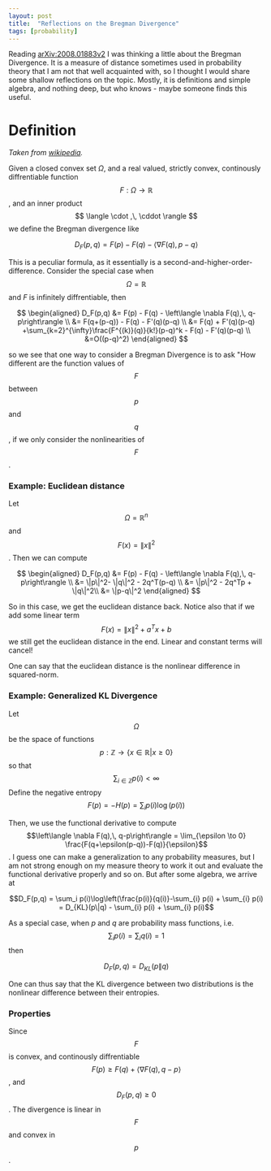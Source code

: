 ```yaml
---
layout: post
title:  "Reflections on the Bregman Divergence"
tags: [probability]
---
```


Reading [arXiv:2008.01883v2](https://arxiv.org/abs/2008.01883v2) I was thinking a little about the Bregman Divergence.
It is a measure of distance sometimes used in probability theory that I am not that well acquainted with, so I thought I would share some shallow reflections on the topic.
Mostly, it is definitions and simple algebra, and nothing deep, but who knows - maybe someone finds this useful.

# Definition
*Taken from [wikipedia](https://en.wikipedia.org/wiki/Bregman_divergence).*

Given a closed convex set $\Omega$, and a real valued, strictly convex, continously diffrentiable function $$F: \Omega \to \mathbb R$$, and an inner product $$ \langle \cdot ,\, \cddot \rangle $$ we define the Bregman divergence like 

$$D_F(p,q) = F(p) - F(q) - \left\langle \nabla F(q),\, p-q\right\rangle$$

This is a peculiar formula, as it essentially is a second-and-higher-order-difference.
Consider the special case when $$\Omega=\mathbb R$$ and $F$ is infinitely diffrentiable, then

$$
\begin{aligned}
D_F(p,q) 
&= F(p) - F(q) - \left\langle \nabla F(q),\, q-p\right\rangle \\
&= F(q+(p-q)) - F(q) - F'(q)(p-q) \\
&= F(q) + F'(q)(p-q) +\sum_{k=2}^{\infty}\frac{F^{(k)}(q)}{k!}(p-q)^k - F(q) - F'(q)(p-q) \\
&=O((p-q)^2)
\end{aligned}
$$

so we see that one way to consider a Bregman Divergence is to ask "How different are the function values of $$F$$ between $$p$$ and $$q$$, if we only consider the nonlinearities of $$F$$.

### Example: Euclidean distance

Let $$\Omega = \mathbb R^n$$ and $$F(x) = \|x\|^2$$. Then we can compute 

$$
\begin{aligned}
D_F(p,q) 
&= F(p) - F(q) - \left\langle \nabla F(q),\, q-p\right\rangle \\
&= \|p\|^2- \|q\|^2 - 2q^T(p-q) \\
&= \|p\|^2 - 2q^Tp + \|q\|^2\\ 
&= \|p-q\|^2
\end{aligned}
$$

So in this case, we get the euclidean distance back. Notice also that if we add some linear term $$F(x) = \|x\|^2 +a^Tx+b$$ we still get the euclidean distance in the end. Linear and constant terms will cancel!

One can say that the euclidean distance is the nonlinear difference in squared-norm.

### Example: Generalized KL Divergence

Let $$\Omega$$ be the space of functions $$p : \mathbb Z \to \{ x \in \mathbb R | x\geq 0\}$$ so that $$ \sum_{i\in \mathbb Z} p(i) < \infty$$
Define the negative entropy $$F(p) = -H(p) = \sum_{i} p(i)\log (p(i))$$

Then, we use the functional derivative to compute $$\left\langle \nabla F(q),\, q-p\right\rangle = \lim_{\epsilon \to 0} \frac{F(q+\epsilon(p-q))-F(q)}{\epsilon}$$.
I guess one can make a generalization to any probability measures, but I am not strong enough on my measure theory to work it out and evaluate the functional derivative properly and so on.
But after some algebra, we arrive at

$$D_F(p,q) = \sum_i p(i)\log\left(\frac{p(i)}{q(i)}-\sum_{i} p(i) + \sum_{i} p(i) = D_{KL}(p\|q) - \sum_{i} p(i) + \sum_{i} p(i)$$

As a special case, when $p$ and $q$ are probability mass functions, i.e. $$\sum_ip(i) = \sum_iq(i) = 1$$ then 

$$D_F(p,q) = D_{KL}(p\|q) $$

One can thus say that the KL divergence between two distributions is the nonlinear difference between their entropies.

### Properties

Since $$F$$ is convex, and continously diffrentiable $$F(p) \geq F(q) +  \left\langle \nabla F(q),\, q-p\right\rangle$$, and $$D_F(p,q) \geq 0$$. The divergence is linear in $$F$$ and convex in $$p$$.

